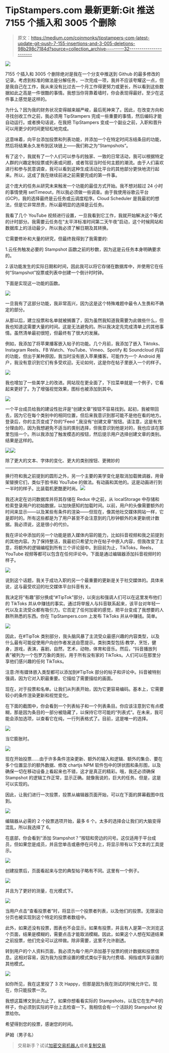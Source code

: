 # TipStampers.com 最新更新:Git 推送 7155 个插入和 3005 个删除

> 原文：<https://medium.com/coinmonks/tipstampers-com-latest-update-git-push-7-155-insertions-and-3-005-deletions-98b298c7184d?source=collection_archive---------32----------------------->

![](img/c71ddebe15394ff9be94fad5e6b45a12.png)

7155 个插入和 3005 个删除绝对是我在一个分支中推送到 Github 的最多修改的记录。考虑到标准的做法是分解任务，一次完成一项，我并不应该夸耀这一点，但是我自己在工作，我从来没有比过去一个月工作得更努力或更长，所以看到这些数据如此之高是一件很酷的事情。我想当你背靠着墙时，你会表现得最好。至少在这件事上感觉是这样的。

为什么？因为我的财务状况变得越来越严峻，最后死神来了。因此，在改变方向和寻找创收工作之前，我必须用 TipStampers 完成一些重要的事情，然后编码才能自动运行。或者换句话说，在我把 TipStampers 变成一个副业之前，入职和晋升可以用更少的时间更轻松地完成。

这意味着，向平台添加投票和列表功能，并添加一个在特定时间冻结条目的功能，然后将结果永久发布到区块链上——我们称之为“Stampshots”。

有了这个，我就有了一个人们可以参与的独家、一致的日常活动，我可以根据特定人群的兴趣定制投票或列表或问题，或者驾驭当时任何主题的潮流。由于人们喜欢进行和参与民意调查，我可以看到这种生成活动比平台的其他部分更快地流行起来。所以，这成了我在继续前进之前需要完成的第一件事。

这个庞大的任务从研究未来触发一个功能的最佳方式开始。我不想对超过 24 小时的事情使用 setTimeout，所以我必须做一些调查。由于我使用谷歌云平台(GCP)，我的选择最终是云任务或云调度程序。Cloud Scheduler 是我最初的想法，但是它非常昂贵，所以最明显的选择是云任务。

我看了几个 YouTube 视频进行设置，一旦我看到它工作，我就开始解决这个等式的计时部分。我需要云任务在“太平洋标准时间第二天午夜”启动，这个时候网站和数据库上的活动最少，所以我必须了解日期及其转换。

它需要修补和大量的研究，但最终我得到了我需要的:

1.云任务触发必要的 Stampshot 函数之前的秒数，因为这是云任务本身明确要求的。

2.该功能发生的实际日期和时间，因此我可以将它存储在数据库中，并使用它在任何“Stampshot”投票或列表中创建一个倒计时时钟。

下面是实现这一功能的函数。

![](img/bf5a911b94fcec47483d1d03e08c2b5b.png)

一旦我有了这部分功能，我非常高兴，因为这是这个特殊难题中最令人生畏和不确定的部分。

从那以后，建立投票和名单就被搁置了，因为虽然我知道我需要为此做些什么，但我也知道这需要大量的时间。这是无法避免的。所以我决定先完成清单上的其他事情。虽然清单最初很短，但最终有了很大的发展。

例如，我添加了将苹果播客嵌入帖子的功能。几个月前，我添加了嵌入 Tiktoks、Instagram Reels、FB Watch、YouTube、Vimeo、Spotify 和 Soundcloud 内容的功能，但出于某种原因，我当时没有嵌入苹果播客。可能作为一个 Android 用户，我没有意识到它们有多受欢迎。无论如何，这是你在帖子里嵌入一个的样子。

![](img/31450241c8571bd58d6ad748eb3908d8.png)

我也增加了一些美学上的改进。网站现在更全面了，下拉菜单就是一个例子，它看起来更好了。为了增强视觉效果，图标也被添加到其中。

![](img/69a2a2234a5f809eef3c24aa86af22e0.png)

一个平台成员给我的建设性批评是“创建文章”按钮不容易找到。起初，我被带回去，因为它在每个类别中的相同位置，但后来我意识到那可能不是他在看的地方。登录后，你的主页变成了你的“Feed ”,我没有“创建文章”按钮。请注意，这是有充分理由的，因为我想避免不适当的类别选择，但我意识到他是对的，我也应该在那里包括一个。所以我添加了触发模态的按钮，然后提示用户选择创建文章的类别。结果是这样的。

![](img/ab772fd727694aca3b8803d22b9bd72e.png)![](img/c00ead992f9f4d9f1d36fb82a6521925.png)

除了更大的文本、字体的变化、更大的类别按钮、更微妙的

* * *

换行符和我之前提到的圆形之外，另一个主要的美学变化是取消加载微调器，用骨架替换它们，类似于脸书和 YouTube 的做法。有动画和其他的。这是动画进行到一半时的样子。比装载机更酷更时尚。![](img/35d9434ab3c58df9381dab142b91f15f.png)

我还决定在访问数据库并将其存储在 Redux 中之前，从 localStorage 中存储和检索登录用户的初始数据，以加快感知的加载时间。以前，用户的头像需要额外的时间来显示——以及某些有条件的渲染——但现在，像其他社交媒体网站一样，它是即时的。所有这些都是为了用户甚至不会注意到的几秒钟额外的未更新统计数据。我必须说，这是很小的代价。

我在评论中添加的另一个功能是嵌入媒体内容的能力，比如抖音视频和我之前提到的其他内容。为了保持整洁，我最初只希望允许在帖子中嵌入内容，但我改变了主意，将额外的逻辑编程到所有三个评论层中。到目前为止，TikToks，Reels，YouTube 视频等都可以包含在任何评论中。下面是通过编辑器添加抖音视频时的样子。

![](img/6697cc9c7b62f16b09b3b9651d8da917.png)

说到这个话题，我关于成功入职的另一个最重要的更新是关于社交媒体的。具体来说，这与最受欢迎的社交媒体平台抖音有关。

我决定将“有趣”部分换成“#TipTok”部分，以突出和强调人们可以在这里发布他们的 TikToks 并从中赚钱的事实。通过将举报人与抖音联系起来，该平台对年轻一代以及主流受众都有吸引力。它否定了任何加密的感觉，把平台变成了我想要的人群所熟悉的东西。你在 TipStampers.com 上发布 TikToks 并从中赚钱。简单。

![](img/59279d93d02a4ecbb234d7196ae6f986.png)

因此，在#TipTok 类别部分，我头脑风暴了主流受众最感兴趣的内容类型，以及什么最有可能促使用户向创作者发送自愿提示。类别类型包括:教学，烹饪，健身，游戏，表演，喜剧，自然，艺术，动物，体育和音乐。然后，“抖音播放列表”被列为一个包罗万象的类别，用于所有没有家的 TikToks。人们可以在那里分享他们感兴趣的任何 TikToks。

注意:所有媒体嵌入类型都可以添加到#TipTok 部分的帖子和评论中。抖音被特别强调，因为它对入职最重要。它描绘了需要描绘的画面。

现在，对于投票和名单。让我们从列表开始，因为它更容易编码。基本上，它需要较小的条件渲染更新和视觉变化。

在下面的截图中，你会看到一个列表帖子和一个列表条目。你应该注意到它有点模糊，那是因为条目的一部分被隐藏了，以保持它尽可能的“列表式”。在未来，我可能会添加选项，以查看它在纯，一行列表格式了。目前，这是唯一的选择。

![](img/3abbd6a76daef5151ca575c55a30e44d.png)

当它膨胀时。

![](img/2a2be4740844369ddf4b48709e9b2de1.png)

现在开始投票……由于许多条件渲染更新、额外的输入和逻辑、额外的集合、要在多个位置显示的额外数据、修改 chartjs NPM 软件包中的饼状图和条形图，以及确保一切在移动设备上看起来也不错，这才是真正的精彩。哦，我还必须确保 Stampshot 的逻辑工作正常，显示正确。就像我说的，巨大的任务。但是，这是可以实现的。

因此，让我们进行一次投票，投票从编辑器页面开始，可以在下面的屏幕截图中找到。

![](img/23788d838b6df7d176862d0ef9a7c011.png)

编辑器从必需的 2 个投票选项开始，最多 6 个。太多的选择会让我们的大脑变得混乱，所以我选择了 6。

在底部，你会看到“添加 Stampshot？”按钮和旁边的问号。这仅适用于平台成员，但如果您是成员，并且您单击或悬停在问号上，将显示带有以下文本的工具提示。

![](img/edfe204bacb1889202887f0dfc445dd6.png)

创建投票后，页面看起来与您的典型帖子略有不同。这里有一个例子。

![](img/84b2a7013c60aafb014b8a25faab5faf.png)

并且为了更好的测量，在光模式下。

![](img/0df48970cce137ae90dbc34990172a2f.png)

当用户点击“查看投票者”时，将显示一个投票者列表，以及他们的投票。无限滚动分页也被实现到这个特定的投票者数组中。

此外，如果还没有投票，图表也不会显示。如果有投票，并且有人是第一次浏览这个页面，结果是模糊的，需要点击才能取消模糊。因此，如果这个人想在知道结果之前投票，他们完全可以这样做。除非需要，这里不允许剧透。

转到用户的个人资料页面，我必须为每个用户添加基于投票的统计数据和投票信息。这相对容易，因为我为投票设置的模式类似于我为付费墙、拇指或共享设置的其他模式。

![](img/7315dbe9955d79aec3a6ea586d3bfb76.png)

如你所见，我在这里投了 3 次 Happy，但那是因为我在测试的时候允许它。现在，你只能投票一次。

我想这篇博文到此为止了。如果你想看看实际的 Stampshots，以及它在生产中的样子，你必须到实际的平台上去检查一下。我相信会有一个活跃的 Stampshot 投票给你。

希望得到您的投票，感谢您的时间。

萨姆（男子名）

> 交易新手？试试[加密交易机器人](/coinmonks/crypto-trading-bot-c2ffce8acb2a)或者[复制交易](/coinmonks/top-10-crypto-copy-trading-platforms-for-beginners-d0c37c7d698c)